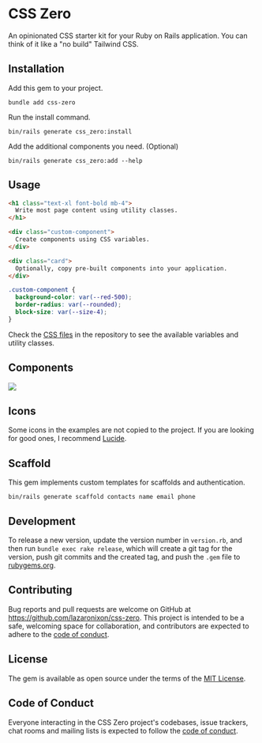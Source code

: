 # CSS Zero

An opinionated CSS starter kit for your Ruby on Rails application. You can think of it like a "no build" Tailwind CSS.

## Installation

Add this gem to your project.

```
bundle add css-zero
```

Run the install command.

```
bin/rails generate css_zero:install
```

Add the additional components you need. (Optional)

```
bin/rails generate css_zero:add --help
```

## Usage

```html
<h1 class="text-xl font-bold mb-4">
  Write most page content using utility classes.
</h1>

<div class="custom-component">
  Create components using CSS variables.
</div>

<div class="card">
  Optionally, copy pre-built components into your application.
</div>
```

```css
.custom-component {
  background-color: var(--red-500);
  border-radius: var(--rounded);
  block-size: var(--size-4);
}
```

Check the [CSS files](app/assets/stylesheets) in the repository to see the available variables and utility classes.

## Components

[<img src="https://github.com/user-attachments/assets/3a7fbd1e-5cc8-4476-a60c-52bc28efca29">](https://csszero.lazaronixon.com)

## Icons

Some icons in the examples are not copied to the project. If you are looking for good ones, I recommend [Lucide](https://lucide.dev).

## Scaffold

This gem implements custom templates for scaffolds and authentication.

```
bin/rails generate scaffold contacts name email phone
```

## Development

To release a new version, update the version number in `version.rb`, and then run `bundle exec rake release`, which will create a git tag for the version, push git commits and the created tag, and push the `.gem` file to [rubygems.org](https://rubygems.org).

## Contributing

Bug reports and pull requests are welcome on GitHub at https://github.com/lazaronixon/css-zero. This project is intended to be a safe, welcoming space for collaboration, and contributors are expected to adhere to the [code of conduct](https://github.com/lazaronixon/css-zero/blob/master/CODE_OF_CONDUCT.md).

## License

The gem is available as open source under the terms of the [MIT License](https://opensource.org/licenses/MIT).

## Code of Conduct

Everyone interacting in the CSS Zero project's codebases, issue trackers, chat rooms and mailing lists is expected to follow the [code of conduct](https://github.com/lazaronixon/css-zero/blob/master/CODE_OF_CONDUCT.md).
